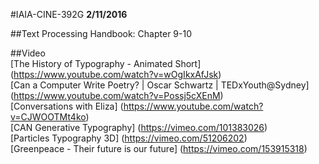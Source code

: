 #IAIA-CINE-392G
**2/11/2016**
  
##Text
Processing Handbook: Chapter 9-10  

##Video  
[The History of Typography - Animated Short]
(https://www.youtube.com/watch?v=wOgIkxAfJsk)  
[Can a Computer Write Poetry? | Oscar Schwartz | TEDxYouth@Sydney]
(https://www.youtube.com/watch?v=Possj5cXEnM)  
[Conversations with Eliza]
(https://www.youtube.com/watch?v=CJWOOTMt4ko)  
[CAN Generative Typography]
(https://vimeo.com/101383026)  
[Particles Typography 3D]
(https://vimeo.com/51206202)  
[Greenpeace - Their future is our future]
(https://vimeo.com/153915318)  